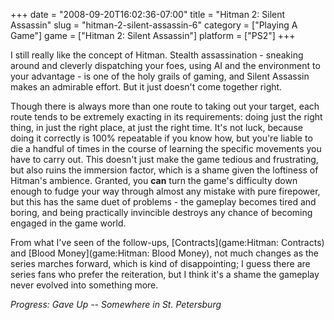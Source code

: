 +++
date = "2008-09-20T16:02:36-07:00"
title = "Hitman 2: Silent Assassin"
slug = "hitman-2-silent-assassin-6"
category = ["Playing A Game"]
game = ["Hitman 2: Silent Assassin"]
platform = ["PS2"]
+++

I still really like the concept of Hitman.  Stealth assassination - sneaking around and cleverly dispatching your foes, using AI and the environment to your advantage - is one of the holy grails of gaming, and Silent Assassin makes an admirable effort.  But it just doesn't come together right.

Though there is always more than one route to taking out your target, each route tends to be extremely exacting in its requirements: doing just the right thing, in just the right place, at just the right time.  It's not luck, because doing it correctly is 100% repeatable if you know how, but you're liable to die a handful of times in the course of learning the specific movements you have to carry out.  This doesn't just make the game tedious and frustrating, but also ruins the immersion factor, which is a shame given the loftiness of Hitman's ambience.  Granted, you <b>can</b> turn the game's difficulty down enough to fudge your way through almost any mistake with pure firepower, but this has the same duet of problems - the gameplay becomes tired and boring, and being practically invincible destroys any chance of becoming engaged in the game world.

From what I've seen of the follow-ups, [Contracts](game:Hitman: Contracts) and [Blood Money](game:Hitman: Blood Money), not much changes as the series marches forward, which is kind of disappointing; I guess there are series fans who prefer the reiteration, but I think it's a shame the gameplay never evolved into something more.

<i>Progress: Gave Up -- Somewhere in St. Petersburg</i>